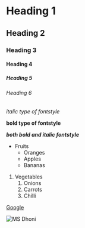 # Heading 1
## Heading 2
### Heading 3
#### Heading 4
##### Heading 5
###### Heading 6
*italic type of fontstyle*

**bold type of fontstyle**

***both bold and italic fontstyle***

* Fruits
  * Oranges
  * Apples
  * Bananas

1. Vegetables
    1. Onions
    2. Carrots
    3. Chilli

[Google](https://www.google.com/)

![MS Dhoni](https://assets.gqindia.com/photos/5e8485a922867b0008960729/1:1/w_1080,h_1080,c_limit/MS-Dhoni-net-worth.jpg)
 
